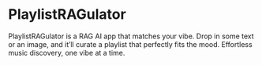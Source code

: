 # PlaylistRAGulator
PlaylistRAGulator is a RAG AI app that matches your vibe. Drop in some text or an image, and it’ll curate a playlist that perfectly fits the mood. Effortless music discovery, one vibe at a time.
